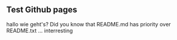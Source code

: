 ## Test Github pages

hallo
wie geht's?
Did you know that README.md has priority over README.txt ... interresting
